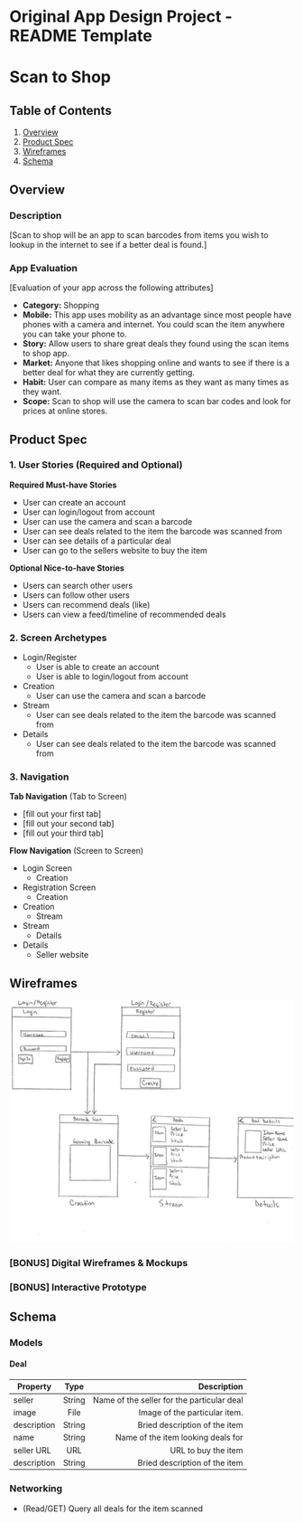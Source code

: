 Original App Design Project - README Template
===

# Scan to Shop

## Table of Contents
1. [Overview](#Overview)
1. [Product Spec](#Product-Spec)
1. [Wireframes](#Wireframes)
2. [Schema](#Schema)

## Overview
### Description
[Scan to shop will be an app to scan barcodes from items you wish to lookup in the internet to see if a better deal is found.]

### App Evaluation
[Evaluation of your app across the following attributes]
- **Category:** Shopping
- **Mobile:** This app uses mobility as an advantage since most people have phones with a camera and internet. You could scan the item anywhere you can take your phone to.
- **Story:** Allow users to share great deals they found using the scan items to shop app.
- **Market:** Anyone that likes shopping online and wants to see if there is a better deal for what they are currently getting.
- **Habit:** User can compare as many items as they want as many times as they want. 
- **Scope:** Scan to shop will use the camera to scan bar codes and look for prices at online stores. 

## Product Spec

### 1. User Stories (Required and Optional)

**Required Must-have Stories**

* User can create an account
* User can login/logout from account
* User can use the camera and scan a barcode
* User can see deals related to the item the barcode was scanned from
* User can see details of a particular deal
* User can go to the sellers website to buy the item

**Optional Nice-to-have Stories**

* Users can search other users
* Users can follow other users
* Users can recommend deals (like)
* Users can view a feed/timeline of recommended deals

### 2. Screen Archetypes

* Login/Register
   * User is able to create an account
   * User is able to login/logout from account
* Creation
   * User can use the camera and scan a barcode
* Stream
   * User can see deals related to the item the barcode was scanned from
* Details
   * User can see deals related to the item the barcode was scanned from

### 3. Navigation

**Tab Navigation** (Tab to Screen)

* [fill out your first tab]
* [fill out your second tab]
* [fill out your third tab]

**Flow Navigation** (Screen to Screen)

* Login Screen
   * Creation
* Registration Screen
   * Creation
* Creation
   * Stream 
* Stream
   * Details
* Details
   * Seller website 

## Wireframes
<img src="https://github.com/joeyhernandez1/ScanToShop/blob/master/wireframe_scantoshop.png" width=600>

### [BONUS] Digital Wireframes & Mockups

### [BONUS] Interactive Prototype

## Schema 

### Models

#### Deal
| Property       | Type         |Description                                |
| ------------- |:-------------:| -----------------------------------------:|
| seller        | String        | Name of the seller for the particular deal|
| image         | File          | Image of the particular item.             |
| description   | String        | Bried description of the item             |
| name          | String        | Name of the item looking deals for        |
| seller URL    | URL           | URL to buy the item                       |
| description   | String        | Bried description of the item             |

### Networking
- (Read/GET) Query all deals for the item scanned
